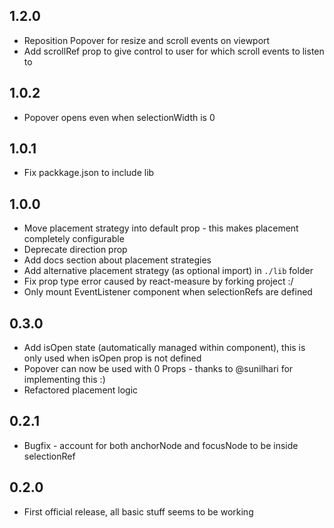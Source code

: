 ## 1.2.0
- Reposition Popover for resize and scroll events on viewport
- Add scrollRef prop to give control to user for which scroll events to listen to

## 1.0.2
- Popover opens even when selectionWidth is 0

## 1.0.1
- Fix packkage.json to include lib

## 1.0.0
- Move placement strategy into default prop - this makes placement completely configurable
- Deprecate direction prop
- Add docs section about placement strategies
- Add alternative placement strategy (as optional import) in `./lib` folder
- Fix prop type error caused by react-measure by forking project :/
- Only mount EventListener component when selectionRefs are defined

## 0.3.0
- Add isOpen state (automatically managed within component), this is only used when isOpen prop is not defined
- Popover can now be used with 0 Props - thanks to @sunilhari for implementing this :)
- Refactored placement logic

## 0.2.1
- Bugfix - account for both anchorNode and focusNode to be inside selectionRef

## 0.2.0
- First official release, all basic stuff seems to be working
